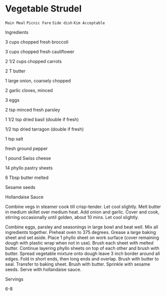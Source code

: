# Vegetable Strudel

`Main Meal` `Picnic Fare` `Side dish` `Kim Acceptable`

 

  Ingredients  

  3 cups chopped fresh broccoli

3 cups chopped fresh cauliflower

2 1/2 cups chopped carrots

2 T butter

1 large onion, coarsely chopped

2 garlic cloves, minced

3 eggs

2 tsp minced fresh parsley

1 1/2 tsp dried basil (double if fresh)

1/2 tsp dried tarragon (double if fresh)

1 tsp salt

fresh ground pepper

1 pound Swiss cheese 

14 phyllo pastry sheets

6 Tbsp butter melted

Sesame seeds

Hollandaise Sauce

Combine vegs in steamer cook till crisp-tender. Let cool slightly. Melt butter in medium skillet over medium heat. Add onion and garlic. Cover and cook, stirring occasionally until golden, about 10 mins. Let cool slightly.

Combine eggs, parsley and seasonings in large bowl and beat well. Mix all ingredients together. Preheat oven to 375 degrees. Grease a large baking sheet and set aside. Place 1 phyllo sheet on work surface (cover remaining dough with plastic wrap when not in use). Brush each sheet with melted butter. Continue layering phyllo sheets on top of each other and brush with butter. Spread vegetable mixture onto dough leave 3 inch border around all edges. Fold in short ends, then long ends and overlap. Brush with butter to seal. Transfer to baking sheet. Brush with butter. Sprinkle with sesame seeds. Serve with hollandaise sauce.  

   Servings  

  6-8  

 
